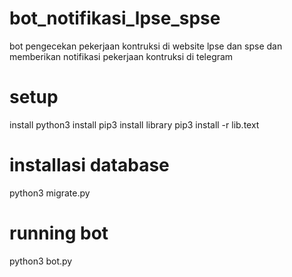 # bot_notifikasi_lpse_spse
bot pengecekan pekerjaan kontruksi di website lpse dan spse dan memberikan notifikasi pekerjaan kontruksi di telegram  

# setup 
install python3 
install pip3
install library
pip3 install -r lib.text

# installasi database 
python3 migrate.py

# running bot
python3 bot.py